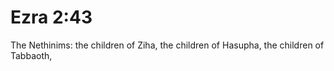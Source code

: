 # Ezra 2:43

The Nethinims: the children of Ziha, the children of Hasupha, the children of Tabbaoth,